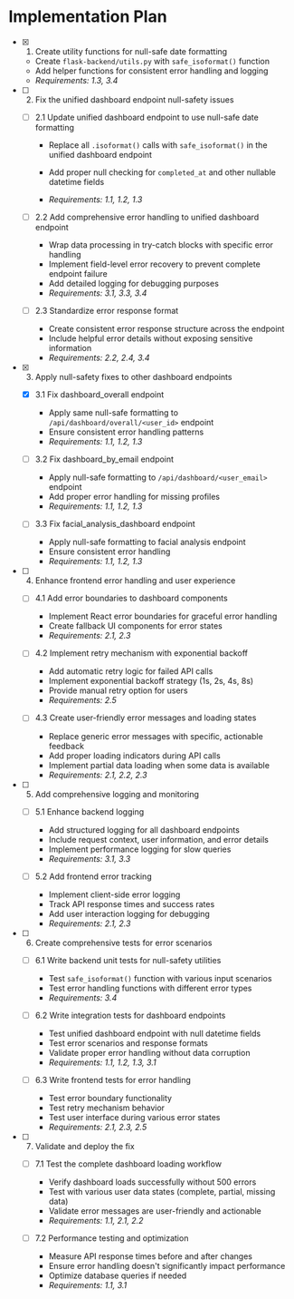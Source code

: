 # Implementation Plan

- [x] 1. Create utility functions for null-safe date formatting


  - Create `flask-backend/utils.py` with `safe_isoformat()` function
  - Add helper functions for consistent error handling and logging
  - _Requirements: 1.3, 3.4_



- [ ] 2. Fix the unified dashboard endpoint null-safety issues
  - [ ] 2.1 Update unified dashboard endpoint to use null-safe date formatting
    - Replace all `.isoformat()` calls with `safe_isoformat()` in the unified dashboard endpoint


    - Add proper null checking for `completed_at` and other nullable datetime fields
    - _Requirements: 1.1, 1.2, 1.3_

  - [ ] 2.2 Add comprehensive error handling to unified dashboard endpoint
    - Wrap data processing in try-catch blocks with specific error handling
    - Implement field-level error recovery to prevent complete endpoint failure
    - Add detailed logging for debugging purposes
    - _Requirements: 3.1, 3.3, 3.4_

  - [ ] 2.3 Standardize error response format
    - Create consistent error response structure across the endpoint
    - Include helpful error details without exposing sensitive information
    - _Requirements: 2.2, 2.4, 3.4_

- [x] 3. Apply null-safety fixes to other dashboard endpoints


  - [x] 3.1 Fix dashboard_overall endpoint


    - Apply same null-safe formatting to `/api/dashboard/overall/<user_id>` endpoint
    - Ensure consistent error handling patterns
    - _Requirements: 1.1, 1.2, 1.3_

  - [ ] 3.2 Fix dashboard_by_email endpoint
    - Apply null-safe formatting to `/api/dashboard/<user_email>` endpoint
    - Add proper error handling for missing profiles
    - _Requirements: 1.1, 1.2, 1.3_




  - [ ] 3.3 Fix facial_analysis_dashboard endpoint
    - Apply null-safe formatting to facial analysis endpoint
    - Ensure consistent error handling
    - _Requirements: 1.1, 1.2, 1.3_

- [ ] 4. Enhance frontend error handling and user experience
  - [ ] 4.1 Add error boundaries to dashboard components
    - Implement React error boundaries for graceful error handling
    - Create fallback UI components for error states
    - _Requirements: 2.1, 2.3_

  - [ ] 4.2 Implement retry mechanism with exponential backoff
    - Add automatic retry logic for failed API calls
    - Implement exponential backoff strategy (1s, 2s, 4s, 8s)
    - Provide manual retry option for users
    - _Requirements: 2.5_

  - [ ] 4.3 Create user-friendly error messages and loading states
    - Replace generic error messages with specific, actionable feedback
    - Add proper loading indicators during API calls
    - Implement partial data loading when some data is available
    - _Requirements: 2.1, 2.2, 2.3_

- [ ] 5. Add comprehensive logging and monitoring
  - [ ] 5.1 Enhance backend logging
    - Add structured logging for all dashboard endpoints
    - Include request context, user information, and error details
    - Implement performance logging for slow queries
    - _Requirements: 3.1, 3.3_

  - [ ] 5.2 Add frontend error tracking
    - Implement client-side error logging
    - Track API response times and success rates
    - Add user interaction logging for debugging
    - _Requirements: 2.1, 2.3_

- [ ] 6. Create comprehensive tests for error scenarios
  - [ ] 6.1 Write backend unit tests for null-safety utilities
    - Test `safe_isoformat()` function with various input scenarios
    - Test error handling functions with different error types
    - _Requirements: 3.4_

  - [ ] 6.2 Write integration tests for dashboard endpoints
    - Test unified dashboard endpoint with null datetime fields
    - Test error scenarios and response formats
    - Validate proper error handling without data corruption
    - _Requirements: 1.1, 1.2, 1.3, 3.1_

  - [ ] 6.3 Write frontend tests for error handling
    - Test error boundary functionality
    - Test retry mechanism behavior
    - Test user interface during various error states
    - _Requirements: 2.1, 2.3, 2.5_

- [ ] 7. Validate and deploy the fix
  - [ ] 7.1 Test the complete dashboard loading workflow
    - Verify dashboard loads successfully without 500 errors
    - Test with various user data states (complete, partial, missing data)
    - Validate error messages are user-friendly and actionable
    - _Requirements: 1.1, 2.1, 2.2_

  - [ ] 7.2 Performance testing and optimization
    - Measure API response times before and after changes
    - Ensure error handling doesn't significantly impact performance
    - Optimize database queries if needed
    - _Requirements: 1.1, 3.1_